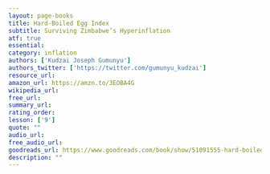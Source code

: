 ```yaml
---
layout: page-books
title: Hard-Boiled Egg Index
subtitle: Surviving Zimbabwe’s Hyperinflation
atf: true
essential: 
category: inflation
authors: ['Kudzai Joseph Gumunyu']
authors_twitter: ['https://twitter.com/gumunyu_kudzai']
resource_url: 
amazon_url: https://amzn.to/3EOBA4G
wikipedia_url: 
free_url: 
summary_url: 
rating_order: 
lesson: ['9']
quote: ""
audio_url: 
free_audio_url: 
goodreads_url: https://www.goodreads.com/book/show/51091555-hard-boiled-egg-index
description: ""
---
```

